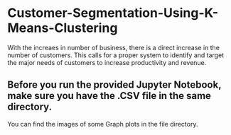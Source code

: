 # Customer-Segmentation-Using-K-Means-Clustering
With the increaes in number of business, there is a direct increase in the number of customers. This calls for a proper system to identify and target the major needs of customers to increase productivity and revenue.

## Before you run the provided Jupyter Notebook, make sure you have the .CSV file in the same directory.
You can find the images of some Graph plots in the file directory.
